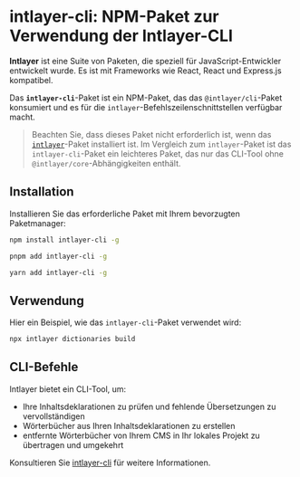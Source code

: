 # intlayer-cli: NPM-Paket zur Verwendung der Intlayer-CLI

**Intlayer** ist eine Suite von Paketen, die speziell für JavaScript-Entwickler entwickelt wurde. Es ist mit Frameworks wie React, React und Express.js kompatibel.

Das **`intlayer-cli`**-Paket ist ein NPM-Paket, das das `@intlayer/cli`-Paket konsumiert und es für die `intlayer`-Befehlszeilenschnittstellen verfügbar macht.

> Beachten Sie, dass dieses Paket nicht erforderlich ist, wenn das [`intlayer`](https://github.com/aymericzip/intlayer/tree/main/docs/de/packages/intlayer/index.md)-Paket installiert ist. Im Vergleich zum `intlayer`-Paket ist das `intlayer-cli`-Paket ein leichteres Paket, das nur das CLI-Tool ohne `@intlayer/core`-Abhängigkeiten enthält.

## Installation

Installieren Sie das erforderliche Paket mit Ihrem bevorzugten Paketmanager:

```bash packageManager="npm"
npm install intlayer-cli -g
```

```bash packageManager="pnpm"
pnpm add intlayer-cli -g
```

```bash packageManager="yarn"
yarn add intlayer-cli -g
```

## Verwendung

Hier ein Beispiel, wie das `intlayer-cli`-Paket verwendet wird:

```bash
npx intlayer dictionaries build
```

## CLI-Befehle

Intlayer bietet ein CLI-Tool, um:

- Ihre Inhaltsdeklarationen zu prüfen und fehlende Übersetzungen zu vervollständigen
- Wörterbücher aus Ihren Inhaltsdeklarationen zu erstellen
- entfernte Wörterbücher von Ihrem CMS in Ihr lokales Projekt zu übertragen und umgekehrt

Konsultieren Sie [intlayer-cli](https://github.com/aymericzip/intlayer/blob/main/docs/de/intlayer_cli.md) für weitere Informationen.
